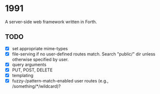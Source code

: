 # 1991

A server-side web framework written in Forth.


## TODO
+ [x] set appropriate mime-types
+ [x] file-serving if no user-defined routes match. Search "public/" dir
unless otherwise specified by user.
+ [x] query arguments
+ [x] PUT, POST, DELETE
+ [x] templating
+ [x] fuzzy-/pattern-match-enabled user routes (e.g., /something/*/wildcard)?
